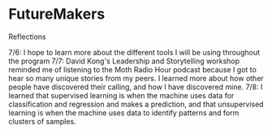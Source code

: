 # FutureMakers

Reflections

7/6: I hope to learn more about the different tools I will be using throughout the program
7/7: David Kong's Leadership and Storytelling workshop reminded me of listening to the Moth Radio Hour podcast because I got to hear so many unique stories from my peers. I learned more about how other people have discovered their calling, and how I have discovered mine.
7/8: I learned that supervised learning is when the machine uses data for classification and regression and makes a prediction, and that unsupervised learning is when the machine uses data to identify patterns and form clusters of samples.
